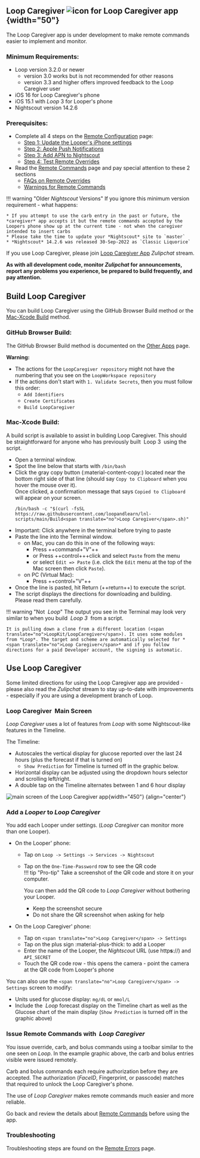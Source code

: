 ## <span translate="no">Loop Caregiver</span>   ![icon for <span translate="no">Loop Caregiver</span> app](img/lcg-icon.jpg){width="50"}

The <span translate="no">Loop Caregiver</span> app is under development to make remote commands easier to implement and monitor.

### Minimum Requirements:

* <span translate="no">Loop</span> version 3.2.0 or newer
    * version 3.0 works but is not recommended for other reasons
    * version 3.3 and higher offers improved feedback to the <span translate="no">Loop Caregiver</span> user
* iOS 16 for <span translate="no">Loop Caregiver</span>&#39;s phone
* iOS 15.1 with *Loop* 3 for Looper&#39;s phone
* <span translate="no">Nightscout</span> version 14.2.6

### Prerequisites:

* Complete all 4 steps on the [Remote Configuration](remote-config.md) page:
    * [Step 1: Update the Looper's iPhone settings](remote-config.md#step-1-update-the-loopers-iphone-settings)
    * [Step 2: Apple Push Notifications](remote-config.md#step-2-apple-push-notifications)
    * [Step 3: Add APN to Nightscout](remote-config.md#step-3-add-apn-to-nightscout)
    * [Step 4: Test Remote Overrides](remote-config.md#step-4-test-remote-overrides)
* Read the [Remote Commands](remote-commands.md) page and pay special attention to these 2 sections
    * [FAQs on Remote Overrides](remote-commands.md#faqs-on-remote-overrides)
    * [Warnings for Remote Commands](remote-commands.md#warnings-for-remote-commands)

!!! warning "Older *Nightscout* Versions"
    If you ignore this minimum version requirement - what happens:

    * If you attempt to use the carb entry in the past or future, the *caregiver* app accepts it but the remote commands accepted by the Loopers phone show up at the current time - not when the caregiver intended to insert carbs
    * Please take the time to update your *Nightscout* site to `master`
    * *Nightscout* 14.2.6 was released 30-Sep-2022 as `Classic Liquorice`

If you use <span translate="no">Loop Caregiver</span>, please join [<span translate="no">Loop Caregiver App</span>](https://loop.zulipchat.com/#narrow/stream/358458-Loop-Caregiver-App) *Zulipchat* stream.

**As with all development code, monitor *Zulipchat* for announcements, report any problems you experience, be prepared to build frequently, and pay attention.**

## Build <span translate="no">Loop Caregiver</span>

You can build <span translate="no">Loop Caregiver</span> using the <span translate="no">GitHub Browser Build</span> method or the [<span translate="no">Mac-Xcode Build</span>](#mac-xcode-build) method.

### GitHub Browser Build:

The <span translate="no">GitHub Browser Build</span> method is documented on the [Other Apps](../gh-actions/gh-other-apps.md) page.

**Warning:**

* The actions for the `LoopCaregiver repository` might not have the numbering that you see on the `LoopWorkspace repository`
* If the actions don't start with `1. Validate Secrets`, then you must follow this order:
    * `Add Identifiers`
    * `Create Certificates`
    * `Build LoopCaregiver`

### Mac-Xcode Build:

A build script is available to assist in building <span translate="no">Loop Caregiver</span>. This should be straightforward for anyone who has previously built &nbsp;<span translate="no">Loop 3</span>&nbsp; using the script.

- Open a terminal window. 
- Spot the line below that starts with `/bin/bash`
- Click the gray copy button (:material-content-copy:) located near the bottom right side of that line  (should say `Copy to Clipboard` when you hover the mouse over it).  
  Once clicked, a confirmation message that says `Copied to Clipboard` will appear on your screen.
    ``` { .bash .copy  title="Copy and Paste to start the Build<span translate="no">Loop Caregiver</span>.sh script" }
    /bin/bash -c "$(curl -fsSL https://raw.githubusercontent.com/loopandlearn/lnl-scripts/main/Build<span translate="no">Loop Caregiver</span>.sh)"
    ```
- Important: Click anywhere in the terminal before trying to paste
- Paste the line into the Terminal window.  
    - on Mac, you can do this in one of the following ways:
        - Press ++command+"V"++ 
        - or Press ++control+++click and select `Paste` from the menu 
        - or select `Edit => Paste` (i.e. click the `Edit` menu at the top of the Mac screen then click `Paste`).
    - on PC (Virtual Mac): 
        - Press ++control+"V"++
- Once the line is pasted, hit Return (++return++) to execute the script. 
- The script displays the directions for downloading and building.    
    Please read them carefully.

!!! warning "Not &nbsp;*<span translate="no">Loop</span>*"
    The output you see in the Terminal may look very similar to when you build &nbsp;*<span translate="no">Loop 3</span>*&nbsp; from a script.
    
    It is pulling down a clone from a different location (<span translate="no">LoopKit/LoopCaregiver</span>). It uses some modules from *Loop*. The target and scheme are automatically selected for *<span translate="no">Loop Caregiver</span>* and if you follow directions for a paid Developer account, the signing is automatic.

## Use <span translate="no">Loop Caregiver</span>

Some limited directions for using the <span translate="no">Loop Caregiver</span> app are provided - please also read the *Zulipchat* stream to stay up-to-date with improvements - especially if you are using a development branch of <span translate="no">Loop</span>.

### <span translate="no">Loop Caregiver</span>&nbsp; Main Screen

*<span translate="no">Loop Caregiver</span>* uses a lot of features from *Loop* with some Nightscout-like features in the Timeline.

The Timeline:

* Autoscales the vertical display for glucose reported over the last 24 hours (plus the forecast if that is turned on)
    * `Show Prediction` for Timeline is turned off in the graphic below.
* Horizontal display can be adjusted using the dropdown hours selector and scrolling left/right.
* A double tap on the Timeline alternates between 1 and 6 hour display

![main screen of the <span translate="no">Loop Caregiver</span> app](img/lcg-main.jpg){width="450"}
{align="center"}

### Add a *Looper* to *<span translate="no">Loop Caregiver</span>*

You add each Looper under settings. (*<span translate="no">Loop Caregiver</span>* can monitor more than one Looper).

* On the Looper&#39; phone:
    * Tap on `Loop -> Settings -> Services -> Nightscout`
    * Tap on the `One-Time-Password` row to see the QR code  
    !!! tip "Pro-tip"
        Take a screenshot of the QR code and store it on your computer.
        
        You can then add the QR code to *<span translate="no">Loop Caregiver</span>* without bothering your Looper.

        * Keep the screenshot secure
        * Do not share the QR screenshot when asking for help

* On the <span translate="no">Loop Caregiver</span>&#39; phone:
    * Tap on `<span translate="no">Loop Caregiver</span> -> Settings`
    * Tap on the plus sign :material-plus-thick: to add a Looper
    * Enter the name of the Looper, the *Nightscout* URL (use <span translate="no"> http**s**://</span>) and `API_SECRET`
    * Touch the QR code row - this opens the camera - point the camera at the QR code from Looper's phone

You can also use <span>the `<span translate="no">Loop Caregiver</span> -> Settings` screen</span> to modify:

* Units used for glucose display: `mg/dL` or `mmol/L`
* Include the &nbsp;*<span translate="no">Loop</span>* forecast display on the Timeline chart as well as the Glucose chart of the main display (`Show Prediction` is turned off in the graphic above)

### Issue Remote Commands with &nbsp;*<span translate="no">Loop Caregiver</span>*

You issue override, carb, and bolus commands using a toolbar similar to the one seen on *Loop*. In the example graphic above, the carb and bolus entries visible were issued remotely.

Carb and bolus commands each require authorization before they are accepted. The authorization (*FaceID*, Fingerprint, or passcode) matches that required to unlock the <span translate="no">Loop Caregiver</span>&#39;s phone.

The use of *<span translate="no">Loop Caregiver</span>* makes remote commands much easier and more reliable.

Go back and review the details about [Remote Commands](remote-commands.md) before using the app.

### Troubleshooting

Troubleshooting steps are found on the [Remote Errors](remote-errors.md) page.